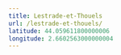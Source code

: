 ```yaml
---
title: Lestrade-et-Thouels
url: /lestrade-et-thouels/
latitude: 44.059611800000006
longitude: 2.6602563000000004
---
```

